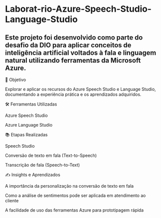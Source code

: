 # Laborat-rio-Azure-Speech-Studio-Language-Studio

## Este projeto foi desenvolvido como parte do desafio da DIO para aplicar conceitos de inteligência artificial voltados à fala e linguagem natural utilizando ferramentas da Microsoft Azure.
🧪 Objetivo

Explorar e aplicar os recursos do Azure Speech Studio e Language Studio, documentando a experiência prática e os aprendizados adquiridos.

🛠️ Ferramentas Utilizadas

Azure Speech Studio

Azure Language Studio

📚 Etapas Realizadas

Speech Studio

Conversão de texto em fala (Text-to-Speech)

Transcrição de fala (Speech-to-Text)

✍️ Insights e Aprendizados

A importância da personalização na conversão de texto em fala

Como a análise de sentimentos pode ser aplicada em atendimento ao cliente

A facilidade de uso das ferramentas Azure para prototipagem rápida
